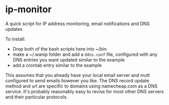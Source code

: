 # ip-monitor
A quick script for IP address monitoring, email notifications and DNS updates

To install:
 - Drop both of the bash scripts here into ~/bin
 - make a ~/.wanip folder and add a `ddns.conf` file, configured with any DNS entries you want updated similar to the example
 - add a crontab entry similar to the example

This assumes that you already have your local email server and mutt configured to send emails however you like.
The DNS record update method and url are specific to domains using namecheap.com as a DNS service. It's probably reasonably easy to revise for most other DNS servers and their particular protocols.
